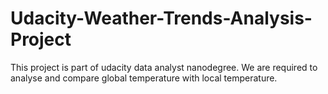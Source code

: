 # Udacity-Weather-Trends-Analysis-Project
This project is part of udacity data analyst nanodegree. We are required to analyse and compare global temperature with local temperature.
